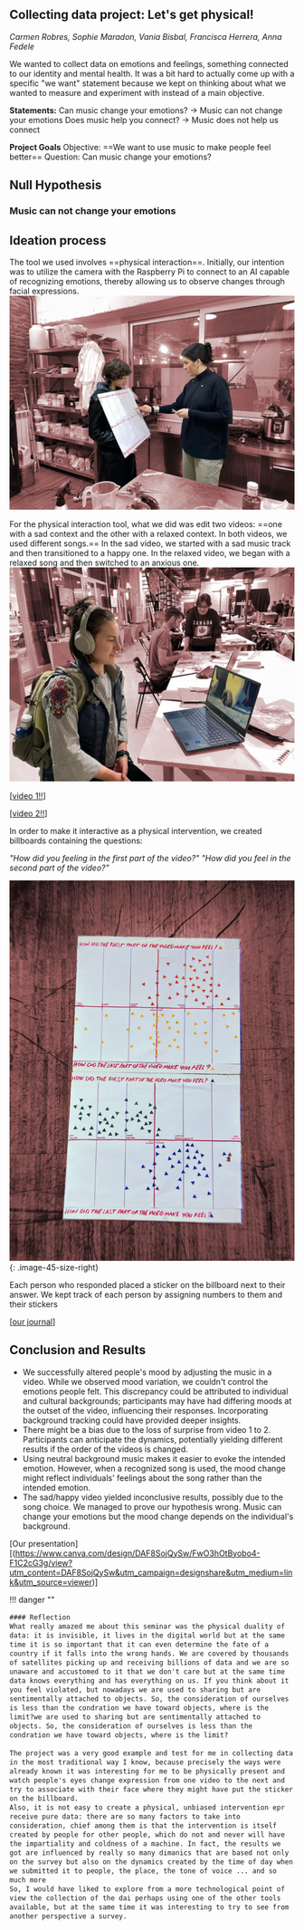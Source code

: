 ## Collecting data project: Let's get physical! 
*Carmen Robres, Sophie Maradon, Vania Bisbal, Francisca Herrera, Anna Fedele*


We wanted to collect data on emotions and feelings, something connected to our identity and mental health. It was a bit hard to actually come up with a specific "we want" statement because we kept on thinking about what we wanted to measure and experiment with instead of a main objective.

**Statements:**
Can music change your emotions? -> Music can not change your emotions
Does music help you connect? -> Music does not help us connect

**Project Goals**
Objective: ==We want to use music to make people feel better==
Question: Can music change your emotions?

## Null Hypothesis
### Music can not change your emotions

## Ideation process
The tool we used involves ==physical interaction==. Initially, our intention was to utilize the camera with the Raspberry Pi to connect to an AI capable of recognizing emotions, thereby allowing us to observe changes through facial expressions.
<br>
![alt text](../images/measuring_the_world/MTW01.png)

For the physical interaction tool, what we did was edit two videos: ==one with a sad context and the other with a relaxed context. In both videos, we used different songs.== In the sad video, we started with a sad music track and then transitioned to a happy one. In the relaxed video, we began with a relaxed song and then switched to an anxious one.
<br>
![alt text](../images/measuring_the_world/MTW02.png)

[[video 1!!](https://youtu.be/vgvYHuiI424)]

[[video 2!!](https://youtu.be/WweWlX8CcDY)]

In order to make it interactive as a physical intervention, we created billboards containing the questions:

*"How did you feeling in the first part of the video?"*
*"How did you feel in the second part of the video?"*

![alt text](../images/measuring_the_world/MTW03.png){: .image-45-size-right}

Each person who responded placed a sticker on the billboard next to their answer. We kept track of each person by assigning numbers to them and their stickers

[[our journal](https://hackmd.io/@5Xw3T7P2Q4mDSSXn1KG2XA/SyZ8j0ljT/edit)]

## Conclusion and Results
- We successfully altered people's mood by adjusting the music in a video.
While we observed mood variation, we couldn't control the emotions people felt. This discrepancy could be attributed to individual and cultural backgrounds; participants may have had differing moods at the outset of the video, influencing their responses. Incorporating background tracking could have provided deeper insights.
- There might be a bias due to the loss of surprise from video 1 to 2. Participants can anticipate the dynamics, potentially yielding different results if the order of the videos is changed.
- Using neutral background music makes it easier to evoke the intended emotion. However, when a recognized song is used, the mood change might reflect individuals' feelings about the song rather than the intended emotion.
- The sad/happy video yielded inconclusive results, possibly due to the song choice.
We managed to prove our hypothesis wrong. Music can change your emotions but the mood change depends on the individual's background.


[Our presentation][(https://www.canva.com/design/DAF8SojQySw/FwO3hOtByobo4-F1C2cG3g/view?utm_content=DAF8SojQySw&utm_campaign=designshare&utm_medium=link&utm_source=viewer)] 

!!! danger ""

    #### Reflection
    What really amazed me about this seminar was the physical duality of data: it is invisible, it lives in the digital world but at the same time it is so important that it can even determine the fate of a country if it falls into the wrong hands. We are covered by thousands of satellites picking up and receiving billions of data and we are so unaware and accustomed to it that we don't care but at the same time data knows everything and has everything on us. If you think about it you feel violated, but nowadays we are used to sharing but are sentimentally attached to objects. So, the consideration of ourselves is less than the condration we have toward objects, where is the limit?we are used to sharing but are sentimentally attached to objects. So, the consideration of ourselves is less than the condration we have toward objects, where is the limit?

    The project was a very good example and test for me in collecting data in the most traditional way I know, because precisely the ways were already known it was interesting for me to be physically present and watch people's eyes change expression from one video to the next and try to associate with their face where they might have put the sticker on the billboard.
    Also, it is not easy to create a physical, unbiased intervention epr receive pure data: there are so many factors to take into consideration, chief among them is that the intervention is itself created by people for other people, which do not and never will have the impartiality and coldness of a machine. In fact, the results we got are influenced by really so many dimanics that are based not only on the survey but also on the dynamics created by the time of day when we submitted it to people, the place, the tone of voice ... and so much more
    So, I would have liked to explore from a more technological point of view the collection of the dai perhaps using one of the other tools available, but at the same time it was interesting to try to see from another perspective a survey.

